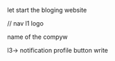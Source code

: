 let start the bloging website

// nav 
l1 logo

name of the compyw

l3-> notification 
profile
button write 




